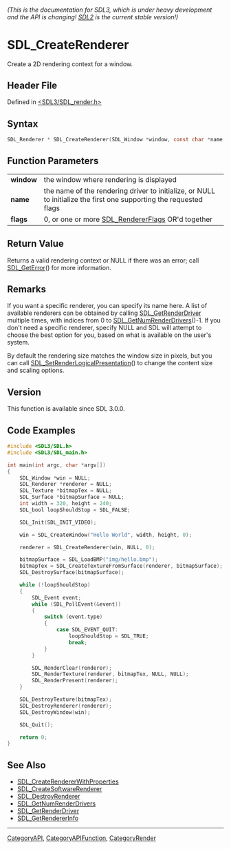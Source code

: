 ###### (This is the documentation for SDL3, which is under heavy development and the API is changing! [SDL2](https://wiki.libsdl.org/SDL2/) is the current stable version!)
# SDL_CreateRenderer

Create a 2D rendering context for a window.

## Header File

Defined in [<SDL3/SDL_render.h>](https://github.com/libsdl-org/SDL/blob/main/include/SDL3/SDL_render.h)

## Syntax

```c
SDL_Renderer * SDL_CreateRenderer(SDL_Window *window, const char *name, SDL_RendererFlags flags);

```

## Function Parameters

|                |                                                                                                                    |
| -------------- | ------------------------------------------------------------------------------------------------------------------ |
| **window**     | the window where rendering is displayed                                                                            |
| **name**       | the name of the rendering driver to initialize, or NULL to initialize the first one supporting the requested flags |
| **flags**      | 0, or one or more [SDL_RendererFlags](SDL_RendererFlags) OR'd together                                             |

## Return Value

Returns a valid rendering context or NULL if there was an error; call
[SDL_GetError](SDL_GetError)() for more information.

## Remarks

If you want a specific renderer, you can specify its name here. A list of
available renderers can be obtained by calling
[SDL_GetRenderDriver](SDL_GetRenderDriver) multiple times, with indices
from 0 to [SDL_GetNumRenderDrivers](SDL_GetNumRenderDrivers)()-1. If you
don't need a specific renderer, specify NULL and SDL will attempt to choose
the best option for you, based on what is available on the user's system.

By default the rendering size matches the window size in pixels, but you
can call
[SDL_SetRenderLogicalPresentation](SDL_SetRenderLogicalPresentation)() to
change the content size and scaling options.

## Version

This function is available since SDL 3.0.0.

## Code Examples

```c++
#include <SDL3/SDL.h>
#include <SDL3/SDL_main.h>

int main(int argc, char *argv[])
{
    SDL_Window *win = NULL;
    SDL_Renderer *renderer = NULL;
    SDL_Texture *bitmapTex = NULL;
    SDL_Surface *bitmapSurface = NULL;
    int width = 320, height = 240;
    SDL_bool loopShouldStop = SDL_FALSE;

    SDL_Init(SDL_INIT_VIDEO);

    win = SDL_CreateWindow("Hello World", width, height, 0);

    renderer = SDL_CreateRenderer(win, NULL, 0);

    bitmapSurface = SDL_LoadBMP("img/hello.bmp");
    bitmapTex = SDL_CreateTextureFromSurface(renderer, bitmapSurface);
    SDL_DestroySurface(bitmapSurface);

    while (!loopShouldStop)
    {
        SDL_Event event;
        while (SDL_PollEvent(&event))
        {
            switch (event.type)
            {
                case SDL_EVENT_QUIT:
                    loopShouldStop = SDL_TRUE;
                    break;
            }
        }

        SDL_RenderClear(renderer);
        SDL_RenderTexture(renderer, bitmapTex, NULL, NULL);
        SDL_RenderPresent(renderer);
    }

    SDL_DestroyTexture(bitmapTex);
    SDL_DestroyRenderer(renderer);
    SDL_DestroyWindow(win);

    SDL_Quit();

    return 0;
}
```

## See Also

- [SDL_CreateRendererWithProperties](SDL_CreateRendererWithProperties)
- [SDL_CreateSoftwareRenderer](SDL_CreateSoftwareRenderer)
- [SDL_DestroyRenderer](SDL_DestroyRenderer)
- [SDL_GetNumRenderDrivers](SDL_GetNumRenderDrivers)
- [SDL_GetRenderDriver](SDL_GetRenderDriver)
- [SDL_GetRendererInfo](SDL_GetRendererInfo)

----
[CategoryAPI](CategoryAPI), [CategoryAPIFunction](CategoryAPIFunction), [CategoryRender](CategoryRender)


